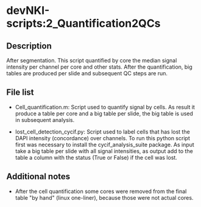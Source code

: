 # devNKI-scripts:2\_Quantification2QCs

## Description

After segmentation. This script quantified by core the median signal intensity per channel per core and other stats. After the quantification, big tables are produced per slide and subsequent QC steps are run.

## File list

- Cell_quantification.m: Script used to quantify signal by cells. As result it produce a table per core and a big table per slide, the big table is used in subsequent analysis. 

- lost_cell_detection_cycif.py: Script used to label cells that has lost the DAPI intensity (concordance) over channels. To run this python script first was necessary to install the cycif_analysis_suite package. As input take a big table per slide with all signal intensities, as output add to the table a column with the status (True or False) if the cell was lost.

## Additional notes

- After the cell quantification some cores were removed from the final table "by hand" (linux one-liner), because those were not actual cores.
